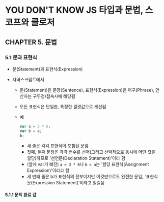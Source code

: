 # YOU DON'T KNOW JS 타입과 문법, 스코프와 클로저

## CHAPTER 5. 문법

### 5.1 문과 표현식

- 문(Statement)과 표현식(Expression)

- 자바스크립트에서

  - 문(Statement)은 문장(Sentence), 표현식(Expression)은 어구(Phrase), 연산자는 구두점/접속사에 해당됨

  - 모든 표현식은 단일한, 특정한 결괏값으로 계산됨

  - 예

    ```javascript
    var a = 3 * 6;
    var b = a;
    b;
    ```

    - 세 줄은 각각 표현식이 포함된 문임
    - 첫째, 둘째 문장은 각각 변수를 선어(그리고 선택적으로 동시에 어떤 값을 할당)하므로 '선언문(Declaration Statement)'이라 함
    - (앞에 var가 빠진) `a = 3 * 6`나 `b = a`는 '할당 표현식(Assignment Expression)'이라고 함
    - 세 번째 줄은 b가 표현식의 전부이지만 이것만으로도 완전한 문임, '표현식 문(Expression Statement)'이라고 일컬음

#### 5.1.1 문의 완료 값


